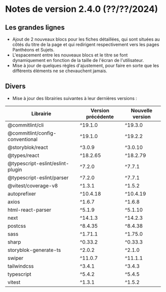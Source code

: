 # Notes de version 2.4.0 (??/??/2024)

## Les grandes lignes

- Ajout de 2 nouveaux blocs pour les fiches détaillées, qui sont situées au côtés du titre de la page et qui redirigent respectivement vers les pages Panthéons et Sujets.
- L'espacement entre les nouveaux blocs et le titre se font dynamiquement en fonction de la taille de l'écran de l'utilisateur.
- Mise à jour de quelques règles d'ajustement, pour faire en sorte que les différents éléments ne se chevauchent jamais.

## Divers

- Mise à jour des librairies suivantes à leur dernières versions :

| Librairie                        | Version précédente | Nouvelle version |
| -------------------------------- | ------------------ | ---------------- |
| @commitlint/cli                  | ^19.1.0            | ^19.3.0          |
| @commitlint/config-conventional  | ^19.1.0            | ^19.2.2          |
| @storyblok/react                 | ^3.0.9             | ^3.0.10          |
| @types/react                     | ^18.2.65           | ^18.2.79         |
| @typescript-eslint/eslint-plugin | ^7.2.0             | ^7.7.1           |
| @typescript-eslint/parser        | ^7.2.0             | ^7.7.1           |
| @vitest/coverage-v8              | ^1.3.1             | ^1.5.2           |
| autoprefixer                     | ^10.4.18           | ^10.4.19         |
| axios                            | ^1.6.7             | ^1.6.8           |
| html-react-parser                | ^5.1.9             | ^5.1.10          |
| next                             | ^14.1.3            | ^14.2.3          |
| postcss                          | ^8.4.35            | ^8.4.38          |
| sass                             | ^1.71.1            | ^1.75.0          |
| sharp                            | ^0.33.2            | ^0.33.3          |
| storyblok-generate-ts            | ^2.0.2             | ^2.1.0           |
| swiper                           | ^11.0.7            | ^11.1.1          |
| tailwindcss                      | ^3.4.1             | ^3.4.3           |
| typescript                       | ^5.4.2             | ^5.4.5           |
| vitest                           | ^1.3.1             | ^1.5.2           |
